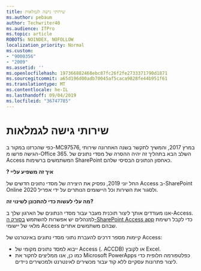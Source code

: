 ```yaml
---
title: שירותי גישה לגמלאות
ms.author: pebaum
author: Techwriter40
ms.audience: ITPro
ms.topic: article
ROBOTS: NOINDEX, NOFOLLOW
localization_priority: Normal
ms.custom:
- "9000356"
- "2009"
ms.assetid: ''
ms.openlocfilehash: 197366882468ebc87fc26f2fe2733371790d1871
ms.sourcegitcommit: a65d196d00adb70045af5caca9828fe44b951f61
ms.translationtype: MT
ms.contentlocale: he-IL
ms.lasthandoff: 09/04/2019
ms.locfileid: "36747785"
---
```

# <a name="access-services-retirement"></a>שירותי גישה לגמלאות

כפי שהכרזנו במקור ב-MC97576, במרץ 2017, והמשיך לתקשר בשנה האחרונה שירותי הגישה פרשו מ-Office 365. השלב הבא בתהליך זה יהיה ההסרה של מסדי נתונים של Access המשתמשים ברשימות SharePoint כאחסון הנתונים הבסיסי שלהם.

**? איך זה משפיע עליי**

החל יוני 2019, נפסיק את היצירה של מסדי נתונים חדשים של Access ב-SharePoint Online ולסגור את השירות וכל היישומים הנותרים על ידי אפריל 2020.

**מה עלי לעשות כדי להתכונן לשינוי זה?**

אנו מעודדים אותך ליצור תוכנית מעבר עבור מסדי הנתונים של הארגון שלך ב-Access. למנהלים יש אפשרות להשתמש [בסורק ה-SharePoint Access app](https://github.com/SharePoint/PnP-Tools/tree/master/Solutions/SharePoint.AccessApp.Scanner) כדי לקבל רשימת מלאי של יישומי Access שבהם משתמשים אתרים.

קיימות מספר דרכים להעברת נתוני מסדי נתונים באינטרנט של Access:

- ייבוא למסד נתונים מקומי של Access (. ACCDB) או לקובץ Excel.
- כמו כן, אנו ממליצים לחקור את Microsoft PowerApps כפלטפורמה חלופית כדי ליצור פתרונות עסקיים ללא קוד עבור מכשירים לאינטרנט ולמכשירים ניידים.